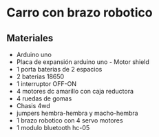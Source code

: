 # Carro con brazo robotico

## Materiales
- Arduino uno
- Placa de expansión arduino uno - Motor shield
- 1 porta baterias de 2 espacios
- 2 baterias 18650
- 1 interruptor OFF-ON
- 4 motores dc amarillo con caja reductora
- 4 ruedas de gomas
- Chasis 4wd
- jumpers hembra-hembra y macho-hembra 
- 1 brazo robotico con 4 servo motores
- 1 modulo bluetooth hc-05